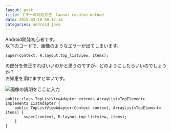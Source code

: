```yaml
---
layout: post
title: エラーの対処方法　Cannot resolve method
date: 2015-03-10 09:17:14
categories: android java
---
```

<!-- {% raw %} -->
<p>Android開発初心者です。<br>
以下のコードで、画像のようなエラーが出てしまいます。</p>

<pre><code>super(context, R.layout.top_listview, items);
</code></pre>

<p>の部分を修正すればいいのかと思うのですが、どのようにしたらいいのでしょうか？<br>
お知恵を頂けますと幸いです。</p>

<p><img src="https://i.stack.imgur.com/9hIGt.png" alt="画像の説明をここに入力"></p>

<pre><code>public class TopListViewAdapter extends ArrayList&lt;TopElement&gt; implements ListAdapter {
    public TopListViewAdapter(Context context, ArrayList&lt;TopElement&gt; items) {
        super(context, R.layout.top_listview, items);
    }
}
</code></pre>
<!-- {% endraw %} -->

